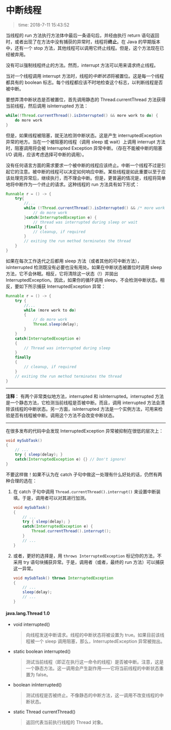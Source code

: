 # 中断线程
>time: 2018-7-11 15:43:52

当线程的 run 方法执行方法体中最后一条语句后，并经由执行 return 语句返回时，或者出现了在方法中没有捕获的异常时，线程将**终止**。在 Java 的早期版本中，还有一个 stop 方法，其他线程可以调用它终止线程。但是，这个方法现在已经被弃用。

没有可以强制线程终止的方法。然而，interrupt 方法可以用来请求终止线程。

当对一个线程调用 interrupt 方法时，线程的*中断状态*将被置位。这是每一个线程都具有的 boolean 标志。每个线程都应该不时地检查这个标志，以判断线程是否被中断。

要想弄清中断状态是否被置位，首先调用静态的 Thread.currentThread 方法获得当前线程，然后调用 isInterrupted 方法：

```java
while(!Thread.currentThread().isInterrupted() && more work to do) {
    do more work
}
```

但是，如果线程被阻塞，就无法检测中断状态。这是产生 interruptedException 异常的地方。当在一个被阻塞的线程（调用 sleep 或 wait）上调用 interrupt 方法时，阻塞调用将会被 Interrupted Exception 异常中断。（存在不能被中断的阻塞 I/O 调用，应该考虑选择可中断的调用）。

没有任何语言方面的需求要求一个被中断的线程应该终止。中断一个线程不过是引起它的注意。被中断的线程可以决定如何响应中断。某些线程是如此重要以至于应该处理完异常后，继续执行，而不理会中断。但是，更普遍的情况是，线程将简单地将中断作为一个终止的请求。这种线程的 run 方法具有如下形式：
```java
Runnable r = () -> {
    try{
        //...
        while (!Thread.currentThread().isInterrupted() && /* more work to do */) {
            // do more work
        }catch(InterruptedException e) {
            // thread was interrupted during sleep or wait
        }finally {
            // cleanup, if required
        }
        // exiting the run method terminates the thread
    }
}
```

如果在每次工作迭代之后都用 sleep 方法（或者其他的可中断方法），isInterrupted 检测既没有必要也没有用处。如果在中断状态被置位时调用 sleep 方法，它不会休眠。相反，它将清除这一状态（!）并拋出 InterruptedException。因此，如果你的循环调用 sleep，不会检测中断状态。相反，要如下所示捕获 InterruptedException 异常：
```java
Runnable r = () -> {
    try {
        //...
        while (more work to do)
        {
            // do more work
            Thread.sleep(delay);
        }
    }
    catch(InterruptedException e)
    {
        // Thread was interrupted during sleep
    }
    finally
    {
        // cleanup, if required
    }
    // exiting the run method terminates the thread
}
```

***
**注释**： 有两个非常类似地方法，interrupted 和 isInterrupted。interrupted 方法是一个静态方法，它检测当前线程是否被中断。而且，调用 interrupted 方法会清除该线程的中断状态。另一方面，isInterrupted 方法是一个实例方法，可用来检验是否有线程被中断。调用这个方法不会改变中断状态。
***

在很多发布的代码中会发现 InterruptedException 异常被抑制在很低的层次上：
```java
void mySubTask()
{
    // ...
    try { sleep(delay); }
    catch(InterruptedException e) {} // Don't ignore!
}
```
不要这样做！如果不认为在 catch 子句中做这一处理有什么好处的话，仍然有两种合理的选在：
1. 在 catch 子句中调用 `Thread.currentThread().interrupt()` 来设置中断装填。于是，调用者可以对其进行加测。
    ```java
    void mySubTask()
    {
        // ...
        try { sleep(delay); }
        catch(InterruptedException e) { 
            Thread.currentThread().interrupt();
        }
        // ...
    }
    ```
1. 或者，更好的选择是，用 `throws InterruptedException` 标记你的方法，不采用 try 语句块捕获异常。于是，调用者（或者，最终的 run 方法）可以捕获这一异常。
    ```java
    void mySubTask() throws InterruptedException
    {
        // ...
        sleep(delay);
        // ...
    }
    ```
#### java.lang.Thread 1.0
* void interrupted()
    >向线程发送中断请求。线程的中断状态将被设置为 true。如果目前该线程被一个 sleep 调用阻塞，那么，InterruptedException 异常被抛出。
* static boolean interrupted()
    >测试当前线程（即正在执行这一命令的线程）是否被中断。注意，这是一个静态方法。这一调用会产生副作用——它将当前线程的中断状态重置为 false。
* boolean inInterrupted()
    >测试线程是否被终止。不像静态的中断方法，这一调用不改变线程的中断状态。
* static Thread currentThread()
    >返回代表当前执行线程的 Thread 对象。